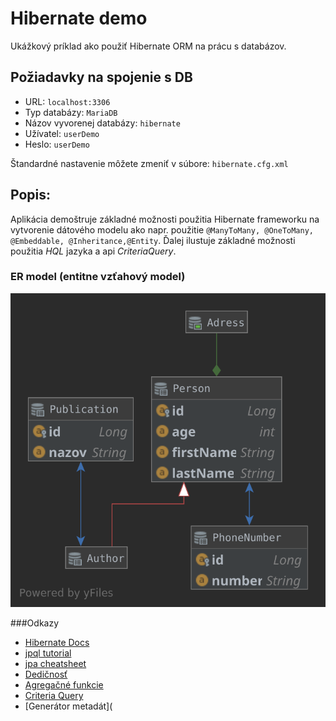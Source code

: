 # Hibernate demo

Ukážkový príklad ako použiť Hibernate ORM na prácu s databázov.

## Požiadavky na spojenie s DB
-  URL: `localhost:3306`
- Typ databázy: `MariaDB`
-  Názov vyvorenej databázy: `hibernate`
-  Užívatel: `userDemo`
-  Heslo: `userDemo`

Štandardné nastavenie môžete zmeniť v súbore: `hibernate.cfg.xml`

## Popis:

Aplikácia demoštruje základné možnosti použitia Hibernate frameworku na vytvorenie dátového modelu ako napr. použitie `@ManyToMany, @OneToMany, @Embeddable, @Inheritance,@Entity`. Ďalej ilustuje základné možnosti použitia *HQL* jazyka a api *CriteriaQuery*.

### ER model (entitne vzťahový model) 

![](er_diagram.svg)

###Odkazy
- [Hibernate Docs](http://docs.jboss.org/hibernate/orm/current/userguide/html_single/Hibernate_User_Guide.html#domain-model)
- [jpql tutorial](https://thoughts-on-java.org/jpql/)
- [jpa cheatsheet](https://gist.github.com/jahe/18a4efe614fc73cf184d8ceef8cdc996)
- [Dedičnosť](https://www.baeldung.com/hibernate-inheritance)
- [Agregačné funkcie](https://www.baeldung.com/hibernate-aggregate-functions)
- [Criteria Query](https://www.baeldung.com/hibernate-criteria-queries)
- [Generátor metadát](




 


